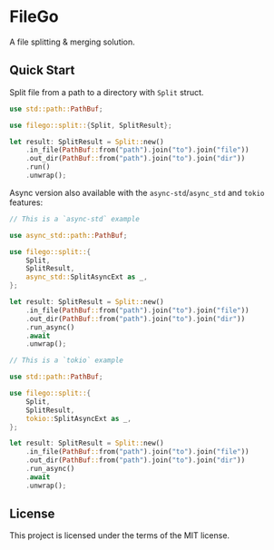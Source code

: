 # FileGo

A file splitting & merging solution.

## Quick Start

Split file from a path to a directory with `Split` struct.

```rust
use std::path::PathBuf;

use filego::split::{Split, SplitResult};

let result: SplitResult = Split::new()
    .in_file(PathBuf::from("path").join("to").join("file"))
    .out_dir(PathBuf::from("path").join("to").join("dir"))
    .run()
    .unwrap();
```

Async version also available with the `async-std`/`async_std` and `tokio` features:

```rust
// This is a `async-std` example

use async_std::path::PathBuf;

use filego::split::{
    Split,
    SplitResult,
    async_std::SplitAsyncExt as _,
};

let result: SplitResult = Split::new()
    .in_file(PathBuf::from("path").join("to").join("file"))
    .out_dir(PathBuf::from("path").join("to").join("dir"))
    .run_async()
    .await
    .unwrap();
```

```rust
// This is a `tokio` example

use std::path::PathBuf;

use filego::split::{
    Split,
    SplitResult,
    tokio::SplitAsyncExt as _,
};

let result: SplitResult = Split::new()
    .in_file(PathBuf::from("path").join("to").join("file"))
    .out_dir(PathBuf::from("path").join("to").join("dir"))
    .run_async()
    .await
    .unwrap();
```

## License

This project is licensed under the terms of the MIT license.
